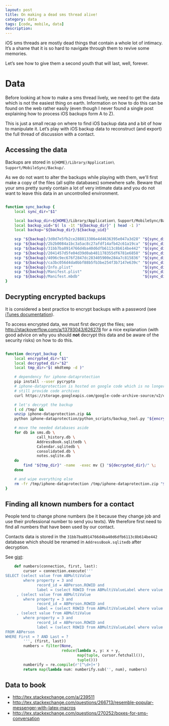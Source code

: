 ```yaml
---
layout: post
title: On making a dead sms thread alive!
category: data
tags: [code, mobile, data]
description:
---
```


iOS sms threads are mostly dead things that contain a whole lot of intimacy. It’s a shame that it
is so hard to navigate through them to revive some memories.

Let’s see how to give them a second youth that will last, well, forever.

# Data

Before looking at how to make a sms thread lively, we need to get the data which is not the easiest
thing on earth. Information on how to do this can be found on the web rather easily (even though
I never found a single post explaining how to process iOS backups form A to Z).

This is just a small recap on where to find iOS backup data and a bit of how to manipulate it.
Let’s play with iOS backup data to reconstruct (and export) the full thread of discussion with a
contact.


## Accessing the data

Backups are stored in `${HOME}/Library/Application\ Support/MobileSync/Backup/`.

As we do not want to alter the backups while playing with them, we'll first make a copy of the files
(all sqlite databases) somewhere safe. Beware that your sms pretty surely contain a lot of very
intimate data and you do not want to leave this data in an uncontrolled environment.


```bash

function sync_backup {
    local sync_dir="$1"

    local backup_dir=${HOME}/Library/Application\ Support/MobileSync/Backup/
    local backup_uid="$( ls -1t "${backup_dir}" | head -1 )"
    local backup="${backup_dir}/${backup_uid}"

    scp "${backup}/3d0d7e5fb2ce288813306e4d4636395e047a3d28" "${sync_dir}"  # sms
    scp "${backup}/2b2b0084a1bc3a5ac8c27afdf14afb42c61a19ca" "${sync_dir}"  # call history
    scp "${backup}/31bb7ba8914766d4ba40d6dfb6113c8b614be442" "${sync_dir}"  # contacts
    scp "${backup}/2041457d5fe04d39d0ab481178355df6781e6858" "${sync_dir}"  # calendar + reminders
    scp "${backup}/4096c9ec676f2847dc283405900e284a7c815836" "${sync_dir}"  # locations
    scp "${backup}/ca3bc056d4da0bbf88b5fb3be254f3b7147e639c" "${sync_dir}"  # notes
    scp "${backup}/Info.plist"                               "${sync_dir}"
    scp "${backup}/Manifest.plist"                           "${sync_dir}"
    scp "${backup}/Manifest.mbdb"                            "${sync_dir}"
}
```

## Decrypting encrypted backups

It is considered a best practice to encrypt backups with a password (see
[iTunes documentation](https://support.apple.com/en-us/HT205220)).

To access encrypted data, we must first decrypt the files; see
http://stackoverflow.com/a/13793043/626278 for a nice explanation (with good advice on why you should
**not** decrypt this data and be aware of the security risks) on how to do this.

```bash

function decrypt_backup {
    local encrypted_dir="$1"
    local decrypted_dir="$2"
    local tmp_dir="$( mkdtemp -d )"

    # dependency for iphone-dataprotection
    pip install --user pycrypto
    # iphone-dataprotection is hosted on google code which is no longer alive but
    # still provide code archives
    curl https://storage.googleapis.com/google-code-archive-source/v2/code.google.com/iphone-dataprotection/source-archive.zip -o /tmp/iphone-dataprotection.zip

    # let's decrypt the backup
    ( cd /tmp/ &&
    unzip iphone-dataprotection.zip &&
    python iphone-dataprotection/python_scripts/backup_tool.py "${encrypted_dir}" "${tmp_dir}" )

    # move the needed databases aside
    for db in sms.db \
              call_history.db \
              AddressBook.sqlitedb \
              Calendar.sqlitedb \
              consolidated.db \
              notes.sqlite.db
    do
        find "${tmp_dir}" -name  -exec mv {} "${decrypted_dir}/" \;
    done

    # and wipe everything else
    rm -fr /tmp/iphone-dataprotection /tmp/iphone-dataprotection.zip "${tmp_dir}"
}
```

## Finding all known numbers for a contact

People tend to change phone numbers (be it because they change job and use their professional number
to send you texts). We therefore first need to find all numbers that have been used by our contact.

Contacts data is stored in the `31bb7ba8914766d4ba40d6dfb6113c8b614be442` database which should be
renamed in `AddressBook.sqlitedb` after decryption.

See [gist](https://gist.github.com/laacz/1180765):

```python
    def numbers(connection, first, last):
        cursor = connection.execute('''
SELECT (select value from ABMultiValue
        where property = 3 and
              record_id = ABPerson.ROWID and
              label = (select ROWID from ABMultiValueLabel where value = '_$!<Work>!$_')) as phone_work
     , (select value from ABMultiValue
        where property = 3 and
              record_id = ABPerson.ROWID and
              label = (select ROWID from ABMultiValueLabel where value = '_$!<Mobile>!$_')) as phone_mobile
     , (select value from ABMultiValue
        where property = 3 and
              record_id = ABPerson.ROWID and
              label = (select ROWID from ABMultiValueLabel where value = '_$!<Home>!$_')) as phone_home
FROM ABPerson
WHERE First = ? AND Last = ?
        ''', (first, last))
        numbers = filter(None,
                         reduce(lambda x, y: x + y,
                                map(tuple, cursor.fetchall()),
                                tuple()))
        numberify = re.compile(r'[^\d+]+')
        return map(lambda num: numberify.sub('', num), numbers)
```


## Data to book

* http://tex.stackexchange.com/a/239511
* http://tex.stackexchange.com/questions/266713/resemble-popular-messenger-with-latex-macros
* http://tex.stackexchange.com/questions/270252/boxes-for-sms-conversation
